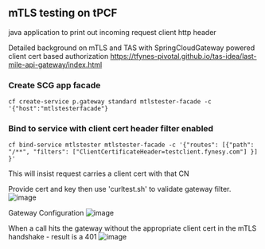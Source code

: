 ## mTLS testing on tPCF


java application to print out incoming request client http header

Detailed background on mTLS and TAS with SpringCloudGateway powered client cert based authorization
https://tfynes-pivotal.github.io/tas-idea/last-mile-api-gateway/index.html


### Create SCG app facade
```
cf create-service p.gateway standard mtlstester-facade -c '{"host":"mtlstesterfacade"}
```

### Bind to service with client cert header filter enabled
```
cf bind-service mtlstester mtlstester-facade -c '{"routes": [{"path": "/**", "filters": ["ClientCertificateHeader=testclient.fynesy.com"] }] }' 
```

This will insist request carries a client cert with that CN

Provide cert and key then use 'curltest.sh' to validate gateway filter.
![image](https://github.com/tfynes-pivotal/mtlstester/assets/6810491/297638fc-e2d7-4730-a8b1-f912c09a006b)


Gateway Configuration
![image](https://github.com/tfynes-pivotal/mtlstester/assets/6810491/993bc90b-1c24-46a3-90d8-5f7372310abf)


When a call hits the gateway without the appropriate client cert in the mTLS handshake - result is a 401
![image](https://github.com/tfynes-pivotal/mtlstester/assets/6810491/7486ec5c-5ae5-45b5-a012-fe46e3483e2a)
